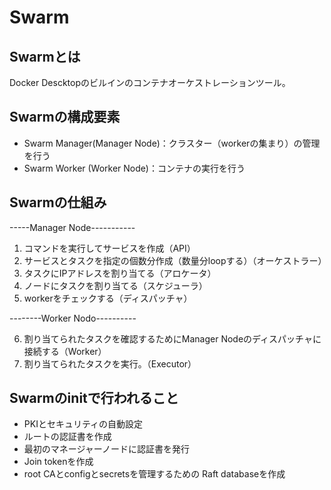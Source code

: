# Swarm

## Swarmとは
Docker Descktopのビルインのコンテナオーケストレーションツール。

## Swarmの構成要素
- Swarm Manager(Manager Node)：クラスター（workerの集まり）の管理を行う
- Swarm Worker (Worker Node)：コンテナの実行を行う

## Swarmの仕組み
-----Manager Node-----------
1. コマンドを実行してサービスを作成（API）
1. サービスとタスクを指定の個数分作成（数量分loopする）（オーケストラー）
1. タスクにIPアドレスを割り当てる（アロケータ）
1. ノードにタスクを割り当てる（スケジューラ）
1. workerをチェックする（ディスパッチャ）<br>

--------Worker Nodo----------

6. 割り当てられたタスクを確認するためにManager Nodeのディスパッチャに接続する（Worker）
7. 割り当てられたタスクを実行。（Executor）

## Swarmのinitで行われること
- PKIとセキュリティの自動設定
 - ルートの認証書を作成
 - 最初のマネージャーノードに認証書を発行
 - Join tokenを作成
- root CAとconfigとsecretsを管理するための Raft databaseを作成

